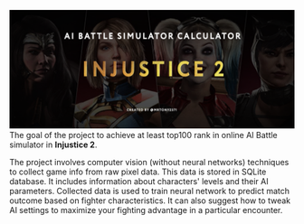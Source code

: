 ![Screenshot](project_logo.png)
The goal of the project to achieve at least top100 rank in online AI Battle simulator in **Injustice 2**. 

The project involves computer vision (without neural networks) techniques to collect game info from raw pixel data. This data is stored in SQLite database. It includes information about characters' levels and their AI parameters. Collected data is used to train neural network to predict match outcome based on fighter characteristics. It can also suggest how to tweak AI settings to maximize your fighting advantage in a particular encounter.
